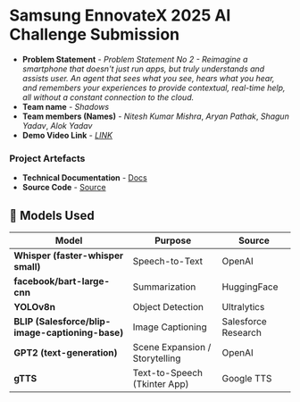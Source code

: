
# Samsung EnnovateX 2025 AI Challenge Submission

- **Problem Statement** - *Problem Statement No 2 - Reimagine a smartphone that doesn't just run apps, but truly understands and assists user. An agent that sees what you see, hears what you hear, and remembers your experiences to provide contextual, real-time help, all without a constant connection to the cloud.*
- **Team name** - *Shadows*
- **Team members (Names)** - *Nitesh Kumar Mishra*, *Aryan Pathak*, *Shagun Yadav*, *Alok Yadav* 
- **Demo Video Link** - *[LINK](https://youtu.be/L8rvqUrCY5w)*


### Project Artefacts

- **Technical Documentation** - [Docs](docs)
- **Source Code** - [Source](src) 
## 🧠 Models Used

| Model                                         | Purpose                          | Source              |
|-----------------------------------------------|----------------------------------|---------------------|
| **Whisper (faster-whisper small)**            | Speech-to-Text                   | OpenAI              |
| **facebook/bart-large-cnn**                   | Summarization                    | HuggingFace         |
| **YOLOv8n**                                   | Object Detection                 | Ultralytics         |
| **BLIP (Salesforce/blip-image-captioning-base)** | Image Captioning                | Salesforce Research |
| **GPT2 (text-generation)**                    | Scene Expansion / Storytelling    | OpenAI              |
| **gTTS**                                      | Text-to-Speech (Tkinter App)     | Google TTS          |


